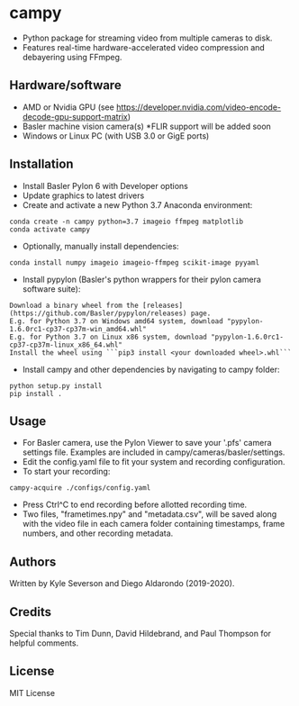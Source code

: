 # campy
- Python package for streaming video from multiple cameras to disk. 
- Features real-time hardware-accelerated video compression and debayering using FFmpeg.

## Hardware/software
- AMD or Nvidia GPU (see https://developer.nvidia.com/video-encode-decode-gpu-support-matrix)
- Basler machine vision camera(s) *FLIR support will be added soon
- Windows or Linux PC (with USB 3.0 or GigE ports)

## Installation
- Install Basler Pylon 6 with Developer options
- Update graphics to latest drivers
- Create and activate a new Python 3.7 Anaconda environment:
```
conda create -n campy python=3.7 imageio ffmpeg matplotlib
conda activate campy
```
- Optionally, manually install dependencies:
```
conda install numpy imageio imageio-ffmpeg scikit-image pyyaml
```
- Install pypylon (Basler's python wrappers for their pylon camera software suite):
```
Download a binary wheel from the [releases](https://github.com/Basler/pypylon/releases) page.
E.g. for Python 3.7 on Windows amd64 system, download "pypylon-1.6.0rc1-cp37-cp37m-win_amd64.whl"
E.g. for Python 3.7 on Linux x86 system, download "pypylon-1.6.0rc1-cp37-cp37m-linux_x86_64.whl"
Install the wheel using ```pip3 install <your downloaded wheel>.whl```
```
- Install campy and other dependencies by navigating to campy folder:
```
python setup.py install
pip install .
```

## Usage
- For Basler camera, use the Pylon Viewer to save your '.pfs' camera settings file. Examples are included in campy/cameras/basler/settings.
- Edit the config.yaml file to fit your system and recording configuration.
- To start your recording:
```
campy-acquire ./configs/config.yaml
```
- Press Ctrl^C to end recording before allotted recording time.
- Two files, "frametimes.npy" and "metadata.csv", will be saved along with the video file in each camera folder containing timestamps, frame numbers, and other recording metadata.

## Authors
Written by Kyle Severson and Diego Aldarondo (2019-2020).

## Credits
Special thanks to Tim Dunn, David Hildebrand, and Paul Thompson for helpful comments.

## License
MIT License
